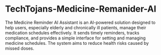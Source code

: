 # TechTojans-Medicine-Remanider-AI
The Medicine Reminder AI Assistant is an AI-powered solution designed to help users, especially elderly and chronically ill patients, manage their medication schedules effectively.
It sends timely reminders, tracks compliance, and provides a simple interface for setting and managing medicine schedules. The system aims to reduce health risks caused by missed doses.

